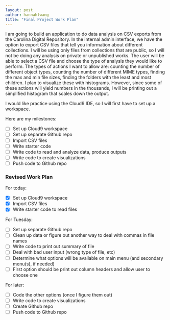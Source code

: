 ```yaml
---
layout: post
author: hannahlwang
title: "Final Project Work Plan"
---
```


I am going to build an application to do data analysis on CSV exports from the Carolina Digital Repository. In the internal admin interface, we have the option to export CSV files that tell you information about different collections. I will be using only files from collections that are public, so I will not be doing any analysis on private or unpublished works. The user will be able to select a CSV file and choose the type of analysis they would like to perform. The types of actions I want to allow are: counting the number of different object types, counting the number of different MIME types, finding the max and min file sizes, finding the folders with the least and most children. I plan to visualize these with histograms. However, since some of these actions will yield numbers in the thousands, I will be printing out a simplified histogram that scales down the output. 

I would like practice using the Cloud9 IDE, so I will first have to set up a workspace.

Here are my milestones:

- [ ] Set up Cloud9 workspace
- [ ] Set up separate Github repo
- [ ] Import CSV files
- [ ] Write starter code
- [ ] Write code to read and analyze data, produce outputs
- [ ] Write code to create visualizations
- [ ] Push code to Github repo

<h3>Revised Work Plan</h3>

For today:

- [x] Set up Cloud9 workspace
- [x] Import CSV files
- [x] Write starter code to read files

For Tuesday:

- [ ] Set up separate Github repo
- [ ] Clean up data or figure out another way to deal with commas in file names
- [ ] Write code to print out summary of file
- [ ] Deal with bad user input (wrong type of file, etc)
- [ ] Determine what options will be available on main menu (and secondary menu(s), if needed)
- [ ] First option should be print out column headers and allow user to choose one

For later:

- [ ] Code the other options (once I figure them out)
- [ ] Write code to create visualizations
- [ ] Create Github repo
- [ ] Push code to Github repo
